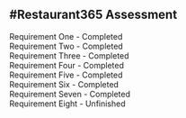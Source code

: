 #Restaurant365 Assessment
-----------------------------------------------------------------------------------------------  
Requirement One - Completed  
Requirement Two - Completed  
Requirement Three - Completed   
Requirement Four - Completed  
Requirement Five - Completed  
Requirement Six - Completed   
Requirement Seven - Completed  
Requirement Eight - Unfinished  
